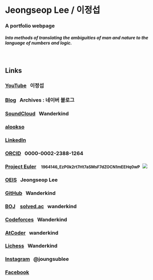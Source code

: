 # Jeongseop Lee / 이정섭

### A portfolio webpage

##### Into methods of translating the ambiguities of man and nature to the language of numbers and logic.

<br>

## Links

### [YouTube](https://www.youtube.com/channel/UCIpJWx-071PwCuV95nn6SwA) &nbsp;&nbsp;이정섭

### [Blog](https://blog.naver.com/inamoratowanderlust) &nbsp;&nbsp;Archives : 네이버 블로그

### [SoundCloud](https://soundcloud.com/musicianwanderkind/sets) &nbsp;&nbsp;Wanderkind

### [alookso](https://alook.so/users/dQtG62)

### [LinkedIn](https://www.linkedin.com/in/wanderkind/)

### [ORCID](https://orcid.org/0000-0002-2388-1264) &nbsp;&nbsp;0000-0002-2388-1264 <br>

### [Project Euler](https://projecteuler.net/) &nbsp;&nbsp; <font size="2"> 1964146_EzP0k2rt7Ht7aSMsF7dZOCN1mEEHq0wP</font><span id="nsolved">&nbsp;&nbsp;<img src="https://projecteuler.net/profile/Wanderkind.png"/></span><br>

### [OEIS](https://oeis.org/search?q=Jeongseop+Lee&language=english&go=Search) &nbsp;&nbsp;Jeongseop Lee

### [GitHub](https://github.com/Wanderkind) &nbsp;&nbsp;Wanderkind

### [BOJ](https://www.acmicpc.net/user/wanderkind) &nbsp;&nbsp; [solved.ac](https://solved.ac/profile/wanderkind) &nbsp;&nbsp;wanderkind

### [Codeforces](https://codeforces.com/profile/Wanderkind) &nbsp;&nbsp;Wanderkind

### [AtCoder](https://atcoder.jp/users/wanderkind) &nbsp;&nbsp;wanderkind

### [Lichess](https://lichess.org/@/Wanderkind) &nbsp;&nbsp;Wanderkind

### [Instagram](https://www.instagram.com/joungsublee/) &nbsp;&nbsp;@joungsublee

### [Facebook](https://www.facebook.com/joungsub.lee.1?mibextid=2JQ9oc)
<br>

